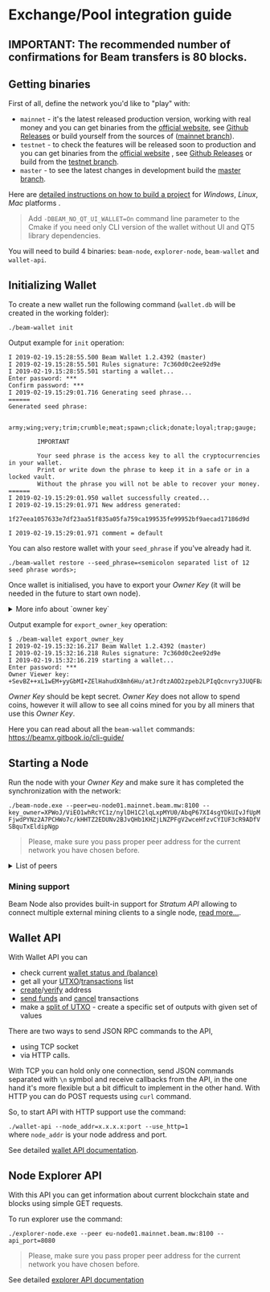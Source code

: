 
# Exchange/Pool integration guide 

## IMPORTANT: The recommended number of confirmations for Beam transfers is 80 blocks. 

## Getting binaries
First of all, define the network you'd like to "play" with:
- `mainnet` - it's the latest released production version, working with real money and you can get binaries from the [official website](https://www.beam.mw/downloads), see [Github Releases](https://github.com/BeamMW/beam/releases) or build yourself from the sources of ([mainnet branch](https://github.com/BeamMW/beam/tree/mainnet)).
- `testnet` - to check the features will be released soon to production and  you can get binaries from the [official website](https://beam.mw/downloads/testnet) 
 , see [Github Releases](https://github.com/BeamMW/beam/releases) or build from the [testnet branch](https://github.com/BeamMW/beam/tree/testnet).
- `master` - to see the latest changes in development build the [master branch](https://github.com/BeamMW/beam/tree/master).

Here are [detailed instructions on how to build a project](https://github.com/BeamMW/beam/wiki/How-to-build) for *Windows*, *Linux*, *Mac* platforms .
> Add `-DBEAM_NO_QT_UI_WALLET=On` command line parameter to the Cmake if you need only CLI version of the wallet without UI and QT5 library dependencies.

You will need to build 4 binaries: `beam-node`, `explorer-node`, `beam-wallet` and `wallet-api`.
 
## Initializing Wallet

To create a new wallet run the following command (`wallet.db` will be created in the working folder): 
 
`./beam-wallet init`  

Output example for `init` operation:

```
I 2019-02-19.15:28:55.500 Beam Wallet 1.2.4392 (master)
I 2019-02-19.15:28:55.501 Rules signature: 7c360d0c2ee92d9e
I 2019-02-19.15:28:55.501 starting a wallet...
Enter password: ***
Confirm password: ***
I 2019-02-19.15:29:01.716 Generating seed phrase...
======
Generated seed phrase:

        army;wing;very;trim;crumble;meat;spawn;click;donate;loyal;trap;gauge;

        IMPORTANT

        Your seed phrase is the access key to all the cryptocurrencies in your wallet.
        Print or write down the phrase to keep it in a safe or in a locked vault.
        Without the phrase you will not be able to recover your money.
======
I 2019-02-19.15:29:01.950 wallet successfully created...
I 2019-02-19.15:29:01.971 New address generated:

1f27eea1057633e7df23aa51f835a05fa759ca199535fe99952bf9aecad17186d9d

I 2019-02-19.15:29:01.971 comment = default
```
You can also restore wallet with your `seed_phrase` if you've already had it.

`./beam-wallet restore --seed_phrase=<semicolon separated list of 12 seed phrase words>;`

Once wallet is initialised, you have to export your *Owner Key* (it will be needed in the future to start own node).
<details>
<summary>
More info about `owner key`
</summary>
The purpose of the `owner key` is to allow all nodes mining for you to be aware of all mining rewards mined by other nodes so that you would only need to connect to one node to collect all the rewards into your wallet. While in most other cryptocurrencies this is done by simply mining to a single address you control, in Mimblewimble it is not as simple since there are no addresses and the mining rewards should be coded with unique blinding factors which are deterministically derived from the `master key`, and then tagged by the single `owner key`.
</details>

Output example for `export_owner_key` operation:

```
$ ./beam-wallet export_owner_key
I 2019-02-19.15:32:16.217 Beam Wallet 1.2.4392 (master)
I 2019-02-19.15:32:16.218 Rules signature: 7c360d0c2ee92d9e
I 2019-02-19.15:32:16.219 starting a wallet...
Enter password: ***
Owner Viewer key: +SevBZ++xL1wEM+yyGbMI+ZElHahudX8mh6Hu/atJrdtzAOD2zpeb2LPIqQcnvry3JUQFBa9gTAHT98RMQMdcggr+LX0oqdGsVIx3KRkTxyvRdKBnw8lz9uAmMx0P2TNlk30E+M5MCnX7Ngp
```
_Owner Key_ should be kept secret. _Owner Key_ does not allow to spend coins, however it will allow to see all coins mined for you by all miners that use this _Owner Кey_.

Here you can read about all the `beam-wallet` commands: https://beamx.gitbook.io/cli-guide/

## Starting a Node
Run the node with your _Owner Key_ and make sure it has completed the synchronization with the network:  

`./beam-node.exe --peer=eu-node01.mainnet.beam.mw:8100 --key_owner=XPWoJ/ViEO1whRcYC1z/nylDH1C2lqLxpMYU0/AbqP67XI4sgYDkUIvJfUpMFjwdPYNz2A7PCHWo7c/kHHTZ2EDUNv2BJvQHb1KHZjLNZPFgV2wceHfzvCYIUF3cR9ADfVSBquTxEldipNgp`  

>Please, make sure you pass proper peer address for the current network you have chosen before.

<details>
<summary>
List of peers
</summary>

```
MASTER peers:
eu-node01.masternet.beam.mw:8100
eu-node02.masternet.beam.mw:8100
eu-node03.masternet.beam.mw:8100
eu-node04.masternet.beam.mw:8100

TESTNET peers:
ap-node01.testnet.beam.mw:8100
ap-node02.testnet.beam.mw:8100
ap-node03.testnet.beam.mw:8100
eu-node01.testnet.beam.mw:8100
eu-node02.testnet.beam.mw:8100
eu-node03.testnet.beam.mw:8100
us-node01.testnet.beam.mw:8100
us-node02.testnet.beam.mw:8100
us-node03.testnet.beam.mw:8100

MAINNET peers:
eu-node01.mainnet.beam.mw:8100
eu-node02.mainnet.beam.mw:8100
eu-node03.mainnet.beam.mw:8100
eu-node04.mainnet.beam.mw:8100
us-node01.mainnet.beam.mw:8100
us-node02.mainnet.beam.mw:8100
us-node03.mainnet.beam.mw:8100
us-node04.mainnet.beam.mw:8100
ap-node01.mainnet.beam.mw:8100
ap-node02.mainnet.beam.mw:8100
ap-node03.mainnet.beam.mw:8100
ap-node04.mainnet.beam.mw:8100
```
</details>

### Mining support
Beam Node also provides built-in support for *Stratum API* allowing to connect multiple external mining clients to a single node, [read more...](https://beamx.gitbook.io/beam-mining).

## Wallet API

With Wallet API you can 
* check current [wallet status and (balance)](https://github.com/BeamMW/beam/wiki/Beam-wallet-protocol-API-v6.1#wallet_status)
* get all your [UTXO](https://github.com/BeamMW/beam/wiki/Beam-wallet-protocol-API-v6.1#get_utxo)/[transactions](https://github.com/BeamMW/beam/wiki/Beam-wallet-protocol-API-v6.1#tx_list) list
* [create](https://github.com/BeamMW/beam/wiki/Beam-wallet-protocol-API-v6.1#create_address)/[verify](https://github.com/BeamMW/beam/wiki/Beam-wallet-protocol-API-v6.1#validate_address) address 
* [send funds](https://github.com/BeamMW/beam/wiki/Beam-wallet-protocol-API-v6.1#tx_send) and [cancel](https://github.com/BeamMW/beam/wiki/Beam-wallet-protocol-API-v6.1#tx_cancel) transactions
* make a [split of UTXO](https://github.com/BeamMW/beam/wiki/Beam-wallet-protocol-API-v6.1#tx_split) - create a specific set of outputs with given set of values

There are two ways to send JSON RPC commands to the API, 
* using TCP socket 
* via HTTP calls. 

With TCP you can hold only one connection, send JSON commands separated with `\n` symbol and receive callbacks from the API, in the one hand it's more flexible but a bit difficult to implement in the other hand. 
With HTTP you can do POST requests using `curl` command.  

So, to start API with HTTP support use the command: 
 
`./wallet-api --node_addr=x.x.x.x:port --use_http=1`  
where `node_addr` is your node address and port.

See detailed [wallet API documentation](https://github.com/BeamMW/beam/wiki/Beam-wallet-protocol-API).

## Node Explorer API

With this API you can get information about current blockchain state and blocks using simple GET requests.

To run explorer use the command: 
 
`./explorer-node.exe --peer eu-node01.mainnet.beam.mw:8100 --api_port=8080`

>Please, make sure you pass proper peer address for the current network you have chosen before.
  
See detailed [explorer API documentation](https://github.com/BeamMW/beam/wiki/Beam-Node-Explorer-API)